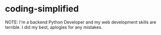# coding-simplified
 NOTE: I'm a backend Python Developer and my web development skills are terrible. I did my best, aplogies for any mistakes. 

